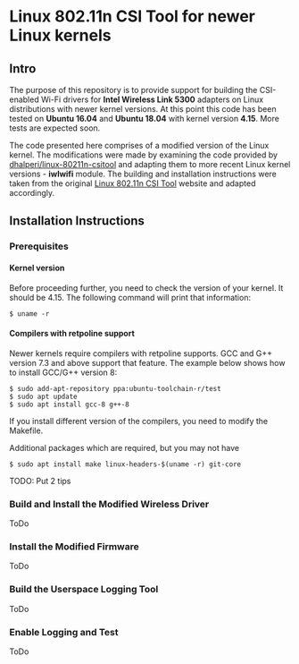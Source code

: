 # Linux 802.11n CSI Tool for newer Linux kernels

## Intro
The purpose of this repository is to provide support for building the CSI-enabled Wi-Fi drivers for **Intel Wireless Link 5300** adapters on Linux distributions with newer kernel versions. At this point this code has been tested on **Ubuntu 16.04** and **Ubuntu 18.04** with kernel version **4.15**. More tests are expected soon.

The code presented here comprises of a modified version of the Linux kernel. The modifications were made by examining the code provided by [dhalperi/linux-80211n-csitool](https://github.com/dhalperi/linux-80211n-csitool/) and adapting them to more recent Linux kernel versions - **iwlwifi** module. The building and installation instructions were taken from the original [Linux 802.11n CSI Tool](http://dhalperi.github.io/linux-80211n-csitool/) website and adapted accordingly.

## Installation Instructions

### Prerequisites

#### Kernel version

Before proceeding further, you need to check the version of your kernel. It should be 4.15. The following command will print that information:

```shell
$ uname -r
```

#### Compilers with retpoline support

Newer kernels require compilers with retpoline supports.  GCC and G++ version 7.3 and above support that feature. The example below shows how to install GCC/G++ version 8:

```shell
$ sudo add-apt-repository ppa:ubuntu-toolchain-r/test
$ sudo apt update
$ sudo apt install gcc-8 g++-8
```

If you install different version of the compilers, you need to modify the Makefile.

Additional packages which are required, but you may not have

```shell
$ sudo apt install make linux-headers-$(uname -r) git-core
```

TODO: Put 2 tips

### Build and Install the Modified Wireless Driver

ToDo


### Install the Modified Firmware

ToDo


### Build the Userspace Logging Tool

ToDo


### Enable Logging and Test

ToDo


